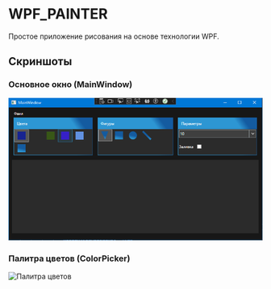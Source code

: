 # WPF_PAINTER

Простое приложение рисования на основе технологии WPF.

## Скриншоты

### Основное окно (MainWindow)
![Главное окно](MainWindow.png)

### Палитра цветов (ColorPicker)
![Палитра цветов](ColorPicker.png)

